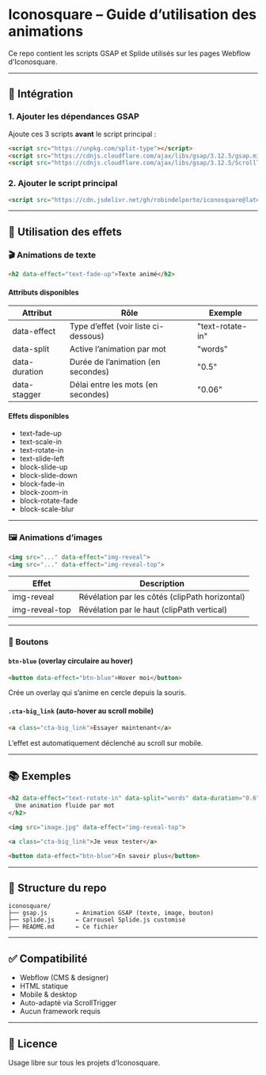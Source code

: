 # Iconosquare – Guide d’utilisation des animations

Ce repo contient les scripts GSAP et Splide utilisés sur les pages Webflow d'Iconosquare.

---

## 🚀 Intégration

### 1. Ajouter les dépendances GSAP

Ajoute ces 3 scripts **avant** le script principal :

```html
<script src="https://unpkg.com/split-type"></script>
<script src="https://cdnjs.cloudflare.com/ajax/libs/gsap/3.12.5/gsap.min.js"></script>
<script src="https://cdnjs.cloudflare.com/ajax/libs/gsap/3.12.5/ScrollTrigger.min.js"></script>
```

### 2. Ajouter le script principal

```html
<script src="https://cdn.jsdelivr.net/gh/robindelporte/iconosquare@latest/gsap.js"></script>
```

---

## 🧩 Utilisation des effets

### 🎬 Animations de texte

```html
<h2 data-effect="text-fade-up">Texte animé</h2>
```

#### Attributs disponibles

| Attribut       | Rôle                                | Exemple          |
|----------------|--------------------------------------|------------------|
| data-effect    | Type d’effet (voir liste ci-dessous) | "text-rotate-in"|
| data-split     | Active l’animation par mot           | "words"          |
| data-duration  | Durée de l’animation (en secondes)   | "0.5"            |
| data-stagger   | Délai entre les mots (en secondes)   | "0.06"           |

#### Effets disponibles
- text-fade-up
- text-scale-in
- text-rotate-in
- text-slide-left
- block-slide-up
- block-slide-down
- block-fade-in
- block-zoom-in
- block-rotate-fade
- block-scale-blur

---

### 🖼️ Animations d’images

```html
<img src="..." data-effect="img-reveal">
<img src="..." data-effect="img-reveal-top">
```

| Effet             | Description                                   |
|------------------|-----------------------------------------------|
| img-reveal       | Révélation par les côtés (clipPath horizontal) |
| img-reveal-top   | Révélation par le haut (clipPath vertical)     |

---

### 🔘 Boutons

#### `btn-blue` (overlay circulaire au hover)

```html
<button data-effect="btn-blue">Hover moi</button>
```

Crée un overlay qui s’anime en cercle depuis la souris.

#### `.cta-big_link` (auto-hover au scroll mobile)

```html
<a class="cta-big_link">Essayer maintenant</a>
```

L’effet est automatiquement déclenché au scroll sur mobile.

---

## 📚 Exemples

```html
<h2 data-effect="text-rotate-in" data-split="words" data-duration="0.6" data-stagger="0.08">
  Une animation fluide par mot
</h2>

<img src="image.jpg" data-effect="img-reveal-top">

<a class="cta-big_link">Je veux tester</a>

<button data-effect="btn-blue">En savoir plus</button>
```

---

## 📁 Structure du repo

```plaintext
iconosquare/
├── gsap.js        ← Animation GSAP (texte, image, bouton)
├── splide.js      ← Carrousel Splide.js customisé
├── README.md      ← Ce fichier
```

---

## ✅ Compatibilité

- Webflow (CMS & designer)
- HTML statique
- Mobile & desktop
- Auto-adapté via ScrollTrigger
- Aucun framework requis

---

## 🔖 Licence

Usage libre sur tous les projets d’Iconosquare.
